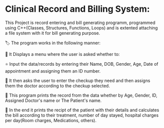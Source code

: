 
# Clinical Record and Billing System:

This Project is record entering and bill generating programm, programmed using C++(Classes, Structures, Functions, Loops) and is extented attaching a file system with it for bill generating purpose.

🏷 The program works in the following manner:

📌 It Displays a menu where the user is asked whether to:

⭐ Input the data/records by entering their Name, DOB, Gender, Age, Date of appointment and assigning them an ID number.

📌 It then asks the user to enter the checkup they need and then assigns them the doctor according to the checkup selected.

📌 This program prints the record from the data whether by Age, Gender, ID, Assigned Doctor's name or The Patient's name.

📌 In the end it prints the recipt of the patient with their details and calculates the bill according to their treatment, number of day stayed, hospital charges per day(Room charges, Medications, others). 